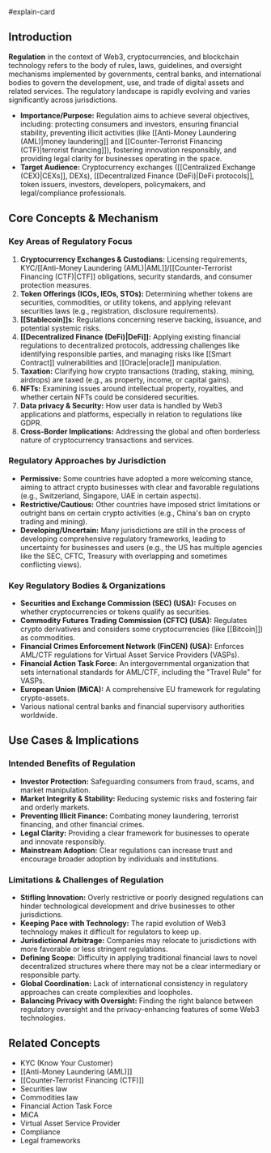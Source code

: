 #explain-card

## Introduction

**Regulation** in the context of Web3, cryptocurrencies, and blockchain technology refers to the body of rules, laws, guidelines, and oversight mechanisms implemented by governments, central banks, and international bodies to govern the development, use, and trade of digital assets and related services. The regulatory landscape is rapidly evolving and varies significantly across jurisdictions.

- **Importance/Purpose:** Regulation aims to achieve several objectives, including: protecting consumers and investors, ensuring financial stability, preventing illicit activities (like [[Anti-Money Laundering (AML)|money laundering]] and [[Counter-Terrorist Financing (CTF)|terrorist financing]]), fostering innovation responsibly, and providing legal clarity for businesses operating in the space.
- **Target Audience:** Cryptocurrency exchanges ([[Centralized Exchange (CEX)|CEXs]], DEXs), [[Decentralized Finance (DeFi)|DeFi protocols]], token issuers, investors, developers, policymakers, and legal/compliance professionals.

## Core Concepts & Mechanism

### Key Areas of Regulatory Focus

1.  **Cryptocurrency Exchanges & Custodians:** Licensing requirements, KYC/[[Anti-Money Laundering (AML)|AML]]/[[Counter-Terrorist Financing (CTF)|CTF]] obligations, security standards, and consumer protection measures.
2.  **Token Offerings (ICOs, IEOs, STOs):** Determining whether tokens are securities, commodities, or utility tokens, and applying relevant securities laws (e.g., registration, disclosure requirements).
3.  **[[Stablecoin]]s:** Regulations concerning reserve backing, issuance, and potential systemic risks.
4.  **[[Decentralized Finance (DeFi)|DeFi]]:** Applying existing financial regulations to decentralized protocols, addressing challenges like identifying responsible parties, and managing risks like [[Smart Contract]] vulnerabilities and [[Oracle|oracle]] manipulation.
5.  **Taxation:** Clarifying how crypto transactions (trading, staking, mining, airdrops) are taxed (e.g., as property, income, or capital gains).
6.  **NFTs:** Examining issues around intellectual property, royalties, and whether certain NFTs could be considered securities.
7.  **Data privacy & Security:** How user data is handled by Web3 applications and platforms, especially in relation to regulations like GDPR.
8.  **Cross-Border Implications:** Addressing the global and often borderless nature of cryptocurrency transactions and services.

### Regulatory Approaches by Jurisdiction

- **Permissive:** Some countries have adopted a more welcoming stance, aiming to attract crypto businesses with clear and favorable regulations (e.g., Switzerland, Singapore, UAE in certain aspects).
- **Restrictive/Cautious:** Other countries have imposed strict limitations or outright bans on certain crypto activities (e.g., China's ban on crypto trading and mining).
- **Developing/Uncertain:** Many jurisdictions are still in the process of developing comprehensive regulatory frameworks, leading to uncertainty for businesses and users (e.g., the US has multiple agencies like the SEC, CFTC, Treasury with overlapping and sometimes conflicting views).

### Key Regulatory Bodies & Organizations

- **Securities and Exchange Commission (SEC) (USA):** Focuses on whether cryptocurrencies or tokens qualify as securities.
- **Commodity Futures Trading Commission (CFTC) (USA):** Regulates crypto derivatives and considers some cryptocurrencies (like [[Bitcoin]]) as commodities.
- **Financial Crimes Enforcement Network (FinCEN) (USA):** Enforces AML/CTF regulations for Virtual Asset Service Providers (VASPs).
- **Financial Action Task Force:** An intergovernmental organization that sets international standards for AML/CTF, including the "Travel Rule" for VASPs.
- **European Union (MiCA):** A comprehensive EU framework for regulating crypto-assets.
- Various national central banks and financial supervisory authorities worldwide.

## Use Cases & Implications

### Intended Benefits of Regulation

- **Investor Protection:** Safeguarding consumers from fraud, scams, and market manipulation.
- **Market Integrity & Stability:** Reducing systemic risks and fostering fair and orderly markets.
- **Preventing Illicit Finance:** Combating money laundering, terrorist financing, and other financial crimes.
- **Legal Clarity:** Providing a clear framework for businesses to operate and innovate responsibly.
- **Mainstream Adoption:** Clear regulations can increase trust and encourage broader adoption by individuals and institutions.

### Limitations & Challenges of Regulation

- **Stifling Innovation:** Overly restrictive or poorly designed regulations can hinder technological development and drive businesses to other jurisdictions.
- **Keeping Pace with Technology:** The rapid evolution of Web3 technology makes it difficult for regulators to keep up.
- **Jurisdictional Arbitrage:** Companies may relocate to jurisdictions with more favorable or less stringent regulations.
- **Defining Scope:** Difficulty in applying traditional financial laws to novel decentralized structures where there may not be a clear intermediary or responsible party.
- **Global Coordination:** Lack of international consistency in regulatory approaches can create complexities and loopholes.
- **Balancing Privacy with Oversight:** Finding the right balance between regulatory oversight and the privacy-enhancing features of some Web3 technologies.

## Related Concepts

- KYC (Know Your Customer)
- [[Anti-Money Laundering (AML)]]
- [[Counter-Terrorist Financing (CTF)]]
- Securities law
- Commodities law
- Financial Action Task Force
- MiCA
- Virtual Asset Service Provider
- Compliance
- Legal frameworks
